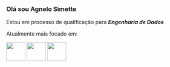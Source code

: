 ### Olá sou Agnelo Simette

Estou em processo de qualificação para ***Engenharia de Dados***

Atualmente mais focado em:
<div display="inline">
  <img width="50" height="50" src="https://cdn.jsdelivr.net/gh/devicons/devicon/icons/python/python-original.svg" />
  <img width="50" height="50" src="https://cdn.jsdelivr.net/gh/devicons/devicon/icons/r/r-original.svg" />
  <img width="50" height="50" src="https://cdn.jsdelivr.net/gh/devicons/devicon/icons/nodejs/nodejs-original.svg" />
<div>
